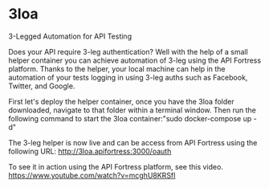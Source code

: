 # 3loa

3-Legged Automation for API Testing

Does your API require 3-leg authentication? Well with the help of a small helper container you can achieve automation of 3-leg using the API Fortress platform. Thanks to the helper, your local machine can help in the automation of your tests logging in using 3-leg auths such as Facebook, Twitter, and Google.

First let's deploy the helper container, once you have the 3loa folder downloaded, navigate to that folder within a terminal window. Then run the following command to start the 3loa container:"sudo docker-compose up -d"

The 3-leg helper is now live and can be access from API Fortress using the following URL: http://3loa.apifortress:3000/oauth

To see it in action using the API Fortress platform, see this video.
https://www.youtube.com/watch?v=mcghU8KRSfI
